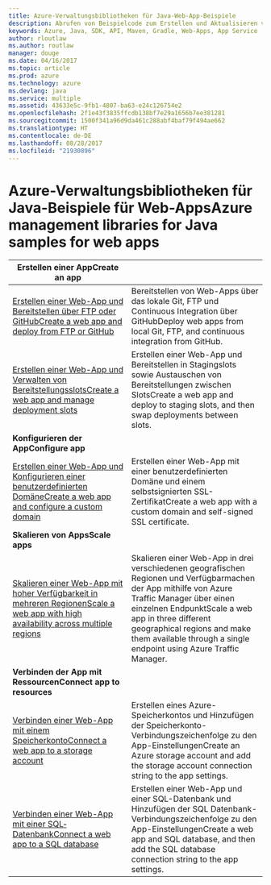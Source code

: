 ```yaml
---
title: Azure-Verwaltungsbibliotheken für Java-Web-App-Beispiele
description: Abrufen von Beispielcode zum Erstellen und Aktualisieren von in App Service gehosteten Azure-Web-Apps mit den Azure-Verwaltungsbibliotheken für Java
keywords: Azure, Java, SDK, API, Maven, Gradle, Web-Apps, App Service
author: rloutlaw
ms.author: routlaw
manager: douge
ms.date: 04/16/2017
ms.topic: article
ms.prod: azure
ms.technology: azure
ms.devlang: java
ms.service: multiple
ms.assetid: 43633e5c-9fb1-4807-ba63-e24c126754e2
ms.openlocfilehash: 2f1e43f3835ffcdb138bf7e29a1656b7ee381281
ms.sourcegitcommit: 1500f341a96d9da461c288abf4baf79f494ae662
ms.translationtype: HT
ms.contentlocale: de-DE
ms.lasthandoff: 08/28/2017
ms.locfileid: "21930896"
---
```

# <a name="azure-management-libraries-for-java-samples-for-web-apps"></a><span data-ttu-id="a8ccd-104">Azure-Verwaltungsbibliotheken für Java-Beispiele für Web-Apps</span><span class="sxs-lookup"><span data-stu-id="a8ccd-104">Azure management libraries for Java samples for web apps</span></span>

| <span data-ttu-id="a8ccd-105">**Erstellen einer App**</span><span class="sxs-lookup"><span data-stu-id="a8ccd-105">**Create an app**</span></span> ||
|---|---|
| <span data-ttu-id="a8ccd-106">[Erstellen einer Web-App und Bereitstellen über FTP oder GitHub][1]</span><span class="sxs-lookup"><span data-stu-id="a8ccd-106">[Create a web app and deploy from FTP or GitHub][1]</span></span> | <span data-ttu-id="a8ccd-107">Bereitstellen von Web-Apps über das lokale Git, FTP und Continuous Integration über GitHub</span><span class="sxs-lookup"><span data-stu-id="a8ccd-107">Deploy web apps from local Git, FTP, and continuous integration from GitHub.</span></span> |
| <span data-ttu-id="a8ccd-108">[Erstellen einer Web-App und Verwalten von Bereitstellungsslots][2]</span><span class="sxs-lookup"><span data-stu-id="a8ccd-108">[Create a web app and manage deployment slots][2]</span></span> | <span data-ttu-id="a8ccd-109">Erstellen einer Web-App und Bereitstellen in Stagingslots sowie Austauschen von Bereitstellungen zwischen Slots</span><span class="sxs-lookup"><span data-stu-id="a8ccd-109">Create a web app and deploy to staging slots, and then swap deployments between slots.</span></span> |
| <span data-ttu-id="a8ccd-110">**Konfigurieren der App**</span><span class="sxs-lookup"><span data-stu-id="a8ccd-110">**Configure app**</span></span> ||
| <span data-ttu-id="a8ccd-111">[Erstellen einer Web-App und Konfigurieren einer benutzerdefinierten Domäne][3]</span><span class="sxs-lookup"><span data-stu-id="a8ccd-111">[Create a web app and configure a custom domain][3]</span></span> | <span data-ttu-id="a8ccd-112">Erstellen einer Web-App mit einer benutzerdefinierten Domäne und einem selbstsignierten SSL-Zertifikat</span><span class="sxs-lookup"><span data-stu-id="a8ccd-112">Create a web app with a custom domain and self-signed SSL certificate.</span></span> |
| <span data-ttu-id="a8ccd-113">**Skalieren von Apps**</span><span class="sxs-lookup"><span data-stu-id="a8ccd-113">**Scale apps**</span></span> ||
| <span data-ttu-id="a8ccd-114">[Skalieren einer Web-App mit hoher Verfügbarkeit in mehreren Regionen][4]</span><span class="sxs-lookup"><span data-stu-id="a8ccd-114">[Scale a web app with high availability across multiple regions][4]</span></span> | <span data-ttu-id="a8ccd-115">Skalieren einer Web-App in drei verschiedenen geografischen Regionen und Verfügbarmachen der App mithilfe von Azure Traffic Manager über einen einzelnen Endpunkt</span><span class="sxs-lookup"><span data-stu-id="a8ccd-115">Scale a web app in three different geographical regions and make them available through a single endpoint using Azure Traffic Manager.</span></span> | 
| <span data-ttu-id="a8ccd-116">**Verbinden der App mit Ressourcen**</span><span class="sxs-lookup"><span data-stu-id="a8ccd-116">**Connect app to resources**</span></span> ||
| <span data-ttu-id="a8ccd-117">[Verbinden einer Web-App mit einem Speicherkonto][5]</span><span class="sxs-lookup"><span data-stu-id="a8ccd-117">[Connect a web app to a storage account][5]</span></span> | <span data-ttu-id="a8ccd-118">Erstellen eines Azure-Speicherkontos und Hinzufügen der Speicherkonto-Verbindungszeichenfolge zu den App-Einstellungen</span><span class="sxs-lookup"><span data-stu-id="a8ccd-118">Create an Azure storage account and add the storage account connection string to the app settings.</span></span> |
| <span data-ttu-id="a8ccd-119">[Verbinden einer Web-App mit einer SQL­Datenbank][6]</span><span class="sxs-lookup"><span data-stu-id="a8ccd-119">[Connect a web app to a SQL database][6]</span></span> | <span data-ttu-id="a8ccd-120">Erstellen einer Web-App und einer SQL-Datenbank und Hinzufügen der SQL Datenbank-Verbindungszeichenfolge zu den App-Einstellungen</span><span class="sxs-lookup"><span data-stu-id="a8ccd-120">Create a web app and SQL database, and then add the SQL database connection string to the app settings.</span></span> |

[1]: java-sdk-configure-webapp-sources.md
[2]: https://azure.microsoft.com/resources/samples/app-service-java-manage-staging-and-production-slots-for-web-apps/
[3]: https://azure.microsoft.com/resources/samples/app-service-java-manage-web-apps-with-custom-domains/
[4]: https://azure.microsoft.com/resources/samples/app-service-java-scale-web-apps-on-linux/
[5]: https://azure.microsoft.com/resources/samples/app-service-java-manage-storage-connections-for-web-apps/
[6]: https://azure.microsoft.com/resources/samples/app-service-java-manage-data-connections-for-web-apps/